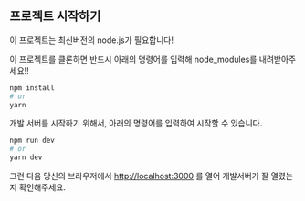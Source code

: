 ## 프로젝트 시작하기

이 프로젝트는 최신버전의 node.js가 필요합니다!

이 프로젝트를 클론하면 반드시 아래의 명령어를 입력해 node_modules를 내려받아주세요!!
```bash
npm install
# or
yarn
```

개발 서버를 시작하기 위해서, 아래의 명령어를 입력하여 시작할 수 있습니다.

```bash
npm run dev
# or
yarn dev
```

그런 다음 당신의 브라우저에서 [http://localhost:3000](http://localhost:3000) 를 열어 개발서버가 잘 열렸는지 확인해주세요.
